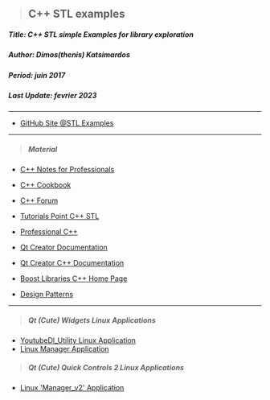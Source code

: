 > <h2><strong>C++ STL examples</strong></h2> 

<h5>Title: C++ STL simple Examples for library exploration</h5>

<h5>Author: Dimos(thenis) Katsimardos</h5>

<h5>Period: juin 2017</h5>

<h5>Last Update: fevrier 2023</h5>


-------------------------------------------------------------------------------------------------------------------------------

* [GitHub Site @STL Examples](https://dimkatsi91.github.io/Cpp-STL-Examples/)


-------------------------------------------------------------------------------------------------------------------------------
 
> ##### _Material_ #####

* [C++ Notes for Professionals](https://books.goalkicker.com/CPlusPlusBook/ "Good Source")

* [C++ Cookbook](https://www.amazon.com/Herb-Schildts-C-Programming-Cookbook/dp/007148860X "Book #0")

* [C++ Forum](http://www.cplusplus.com/reference/stl/ "Site Material #1")

* [Tutorials Point C++ STL](https://www.tutorialspoint.com/cplusplus/cpp_stl_tutorial.htm "Site Material #0")

* [Professional C++](https://www.amazon.com/Professional-C-Marc-Gregoire/dp/1119421306 "Book #1")

* [Qt Creator Documentation](https://doc.qt.io/ "Everything")

* [ Qt Creator C++ Documentation](https://doc.qt.io/qt-5/qtgui-module.html "Qt (Cute) C++ Documentation")

* [ Boost Libraries C++ Home Page ](https://www.boost.org/ "C++ Boost Libs")

* [ Design Patterns ](https://sourcemaking.com/design_patterns)

-------------------------------------------------------------------------------------------------------------------------------

> ##### _Qt (Cute) Widgets Linux Applications_ #####

* [YoutubeDl_Utility Linux Application](https://github.com/dimkatsi91/Ytb_Dl_Utility_v2)
* [Linux Manager Application](https://github.com/dimkatsi91/Manager)


> ##### _Qt (Cute) Quick Controls 2 Linux Applications_ #####

* [Linux 'Manager_v2' Application](https://github.com/dimkatsi91/Manager_v2)
